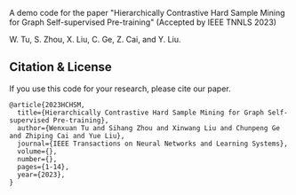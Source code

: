 A demo code for the paper "Hierarchically Contrastive Hard Sample Mining for Graph Self-supervised Pre-training" (Accepted by IEEE TNNLS 2023)

W. Tu, S. Zhou, X. Liu, C. Ge, Z. Cai, and Y. Liu.

## Citation & License
If you use this code for your research, please cite our paper.
```
@article{2023HCHSM,
  title={Hierarchically Contrastive Hard Sample Mining for Graph Self-supervised Pre-training},
  author={Wenxuan Tu and Sihang Zhou and Xinwang Liu and Chunpeng Ge and Zhiping Cai and Yue Liu},
  journal={IEEE Transactions on Neural Networks and Learning Systems},
  volume={},
  number={},
  pages={1-14},
  year={2023},
}
```
